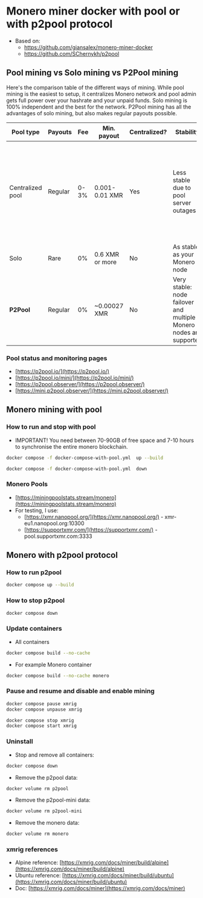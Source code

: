 # Monero miner docker with pool or with p2pool protocol
- Based on:
     - https://github.com/giansalex/monero-miner-docker
     - https://github.com/SChernykh/p2pool

## Pool mining vs Solo mining vs P2Pool mining

Here's the comparison table of the different ways of mining. While pool mining is the easiest to setup, it centralizes Monero network and pool admin gets full power over your hashrate and your unpaid funds. Solo mining is 100% independent and the best for the network. P2Pool mining has all the advantages of solo mining, but also makes regular payouts possible.

|Pool type|Payouts|Fee|Min. payout|Centralized?|Stability|Control|Setup
|-|-|-|-|-|-|-|-|
|Centralized pool|Regular|0-3%|0.001-0.01 XMR|Yes|Less stable due to pool server outages|Pool admin controls your mined funds, what you mine and can execute network attacks|Only miner software is required
|Solo|Rare|0%|0.6 XMR or more|No|As stable as your Monero node|100% under your control|Monero node + optional miner
|**P2Pool**|Regular|0%|~0.00027 XMR|No|Very stable: node failover and multiple Monero nodes are supported|100% under your control|Monero node(s) + P2Pool node(s) + optional miner(s)

### Pool status and monitoring pages 
- [https://p2pool.io/](https://p2pool.io/)
- [https://p2pool.io/mini/](https://p2pool.io/mini/)
- [https://p2pool.observer/](https://p2pool.observer/)
- [https://mini.p2pool.observer/](https://mini.p2pool.observer/)

## Monero mining with pool

### How to run and stop with pool
- IMPORTANT! You need between 70-90GB of free space and 7-10 hours to synchronise the entire monero blockchain.
```bash
docker compose -f docker-compose-with-pool.yml  up --build

docker compose -f docker-compose-with-pool.yml  down
```

### Monero Pools
- [https://miningpoolstats.stream/monero](https://miningpoolstats.stream/monero)
- For testing, I use:
     - [https://xmr.nanopool.org/](https://xmr.nanopool.org/) - xmr-eu1.nanopool.org:10300
     - [https://supportxmr.com/](https://supportxmr.com/) - pool.supportxmr.com:3333

## Monero with p2pool protocol

### How to run p2pool
```bash
docker compose up --build
```

### How to stop p2pool
```bash
docker compose down
```

### Update containers
- All containers
```bash
docker compose build --no-cache
```

- For example Monero container
```bash
docker compose build --no-cache monero
```

### Pause and resume and disable and enable mining
```bash
docker compose pause xmrig 
docker compose unpause xmrig

docker compose stop xmrig 
docker compose start xmrig
```

### Uninstall
- Stop and remove all containers: 
```bash
docker compose down
```
- Remove the p2pool data:
```bash
docker volume rm p2pool
```
- Remove the p2pool-mini data: 
```bash
docker volume rm p2pool-mini
```
- Remove the monero data: 
```bash
docker volume rm monero
```

### xmrig references
- Alpine reference: [https://xmrig.com/docs/miner/build/alpine](https://xmrig.com/docs/miner/build/alpine)
- Ubuntu reference: [https://xmrig.com/docs/miner/build/ubuntu](https://xmrig.com/docs/miner/build/ubuntu)
- Doc: [https://xmrig.com/docs/miner](https://xmrig.com/docs/miner)
